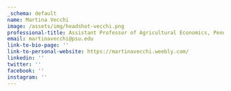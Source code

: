```yaml
---
_schema: default
name: Martina Vecchi
image: /assets/img/headshot-vecchi.png
professional-title: Assistant Professor of Agricultural Economics, Penn State
email: martinavecchi@psu.edu
link-to-bio-page: ''
link-to-personal-website: https://martinavecchi.weebly.com/
linkedin: ''
twitter: ''
facebook: ''
instagram: ''
---
```

